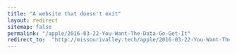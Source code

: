 ```yaml
---
title: "A website that doesn't exit"
layout: redirect
sitemap: false
permalink: "/apple/2016-03-22-You-Want-The-Data-Go-Get-It"
redirect_to:  "http://missourivalley.tech/apple/2016-03-22-You-Want-The-Data-Go-Get-It"
---
```

